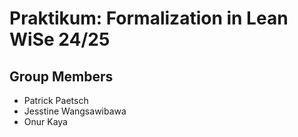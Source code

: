 # Praktikum: Formalization in Lean WiSe 24/25
## Group Members
- Patrick Paetsch
- Jesstine Wangsawibawa
- Onur Kaya